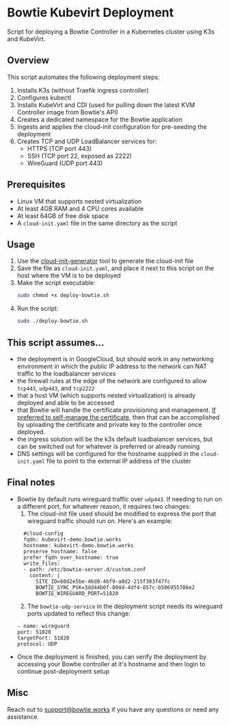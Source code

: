 # Bowtie Kubevirt Deployment 

Script for deploying a Bowtie Controller in a Kubernetes cluster using K3s and KubeVirt.

## Overview

This script automates the following deployment steps:

1. Installs K3s (without Traefik ingress controller)
2. Configures kubectl
3. Installs KubeVirt and CDI (used for pulling down the latest KVM Controller image from Bowtie's API)
4. Creates a dedicated namespace for the Bowtie application
5. Ingests and applies the cloud-init configuration for pre-seeding the deployment
7. Creates TCP and UDP LoadBalancer services for:
   - HTTPS (TCP port 443)
   - SSH (TCP port 22, exposed as 2222)
   - WireGuard (UDP port 443)

## Prerequisites

- Linux VM that supports nested virtualization
- At least 4GB RAM and 4 CPU cores available
- At least 64GB of free disk space
- A `cloud-init.yaml` file in the same directory as the script 

## Usage

1. Use the [cloud-init-generator](https://github.com/bowtieworks/deployment-tools/tree/main/tools/cloud-init-generator) tool to generate the cloud-init file
2. Save the file as `cloud-init.yaml`, and place it next to this script on the host where the VM is to be deployed
2. Make the script executable: 
   ```bash
   sudo chmod +x deploy-bowtie.sh
   ```
3. Run the script:
   ```bash
   sudo ./deploy-bowtie.sh
   ```

## This script assumes...

- the deployment is in GoogleCloud, but should work in any networking environment in which the public IP address to the network can NAT traffic to the loadbalancer services
- the firewall rules at the edge of the network are configured to allow `tcp443`, `udp443`, and `tcp2222`
- that a host VM (which supports nested virtualization) is already deployed and able to be accessed
- that Bowtie will handle the certificate provisioning and management. [If preferred to self-manage the certificate](https://docs.bowtie.works/controller.html#bootstrapping), then that can be accomplished by uploading the certificate and private key to the controller once deployed. 
- the ingress solution will be the k3s default loadbalancer services, but can be switched out for whatever is preferred or already running
- DNS settings will be configured for the hostname supplied in the `cloud-init.yaml` file to point to the external IP address of the cluster

## Final notes
- Bowtie by default runs wireguard traffic over `udp443`. If needing to run on a different port, for whatever reason, it requires two changes: 
    1. The cloud-init file used should be modified to express the port that wireguard traffic should run on. Here's an example: 
    ```none
      #cloud-config
      fqdn: kubevirt-demo.bowtie.works
      hostname: kubevirt-demo.bowtie.works
      preserve_hostname: false
      prefer_fqdn_over_hostname: true
      write_files:
      - path: /etc/bowtie-server.d/custom.conf
        content: |
          SITE_ID=60d2e5be-46d8-4bf9-a0d2-215f303f47fc
          BOWTIE_SYNC_PSK=3dd44b0f-804d-4df4-857c-b506955786e2
          BOWTIE_WIREGUARD_PORT=51820
    ```
    2. The `bowtie-udp-service` in the deployment script needs its wireguard ports updated to reflect this change: 
    ```none
    - name: wireguard
    port: 51820
    targetPort: 51820
    protocol: UDP
    ```
- Once the deployment is finished, you can verify the deployment by accessing your Bowtie controller at it's hostname and then login to continue post-deployment setup

## Misc
Reach out to support@bowtie.works if you have any questions or need any assistance.